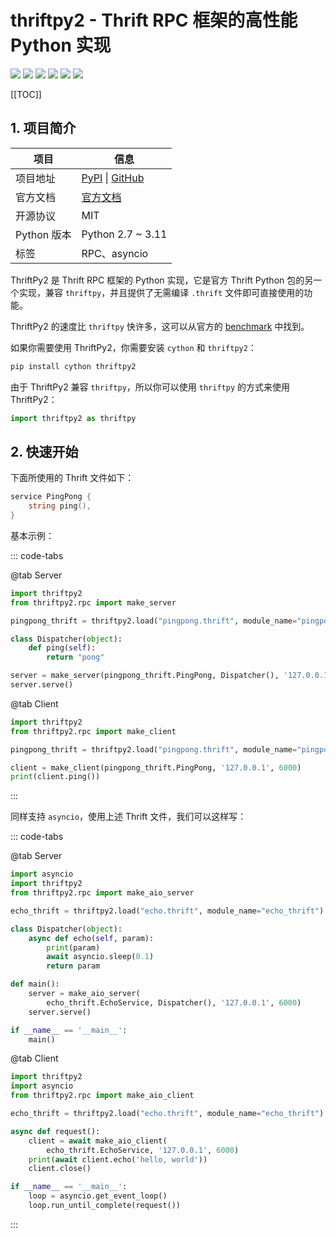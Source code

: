 # thriftpy2 - Thrift RPC 框架的高性能 Python 实现

<div class="no-link">

[![](https://travis-ci.com/Thriftpy/thriftpy2.svg?branch=develop)](https://travis-ci.com/Thriftpy/thriftpy2)
[![](https://img.shields.io/codecov/c/github/Thriftpy/thriftpy2.svg)](https://codecov.io/gh/Thriftpy/thriftpy2)
[![](https://img.shields.io/pypi/dm/thriftpy2.svg)](https://pypi.org/project/thriftpy2/)
[![](https://img.shields.io/pypi/v/thriftpy2.svg)](https://pypi.org/project/thriftpy2/)
[![](https://img.shields.io/pypi/pyversions/thriftpy2.svg)](https://pypi.org/project/thriftpy2/)
[![](https://img.shields.io/pypi/implementation/thriftpy2.svg)](https://pypi.org/project/thriftpy2/)

</div>

[[TOC]]

## 1. 项目简介

| 项目        | 信息                                                                                           |
| ----------- | ---------------------------------------------------------------------------------------------- |
| 项目地址    | [PyPI](https://pypi.org/project/thriftpy2/) \| [GitHub](https://github.com/Thriftpy/thriftpy2) |
| 官方文档    | [官方文档](https://thriftpy2.readthedocs.io/en/latest/)                                        |
| 开源协议    | MIT                                                                                            |
| Python 版本 | Python 2.7 ~ 3.11                                                                              |
| 标签        | RPC、asyncio                                                                                   |

ThriftPy2 是 Thrift RPC 框架的 Python 实现，它是官方 Thrift Python 包的另一个实现，兼容 `thriftpy`，并且提供了无需编译 `.thrift` 文件即可直接使用的功能。

ThriftPy2 的速度比 `thriftpy` 快许多，这可以从官方的 [benchmark](https://thriftpy2.readthedocs.io/en/latest/#benchmarks) 中找到。

如果你需要使用 ThriftPy2，你需要安装 `cython` 和 `thriftpy2`：

```bash
pip install cython thriftpy2
```

由于 ThriftPy2 兼容 `thriftpy`，所以你可以使用 `thriftpy` 的方式来使用 ThriftPy2：

```python
import thriftpy2 as thriftpy
```

## 2. 快速开始

下面所使用的 Thrift 文件如下：

```go
service PingPong {
    string ping(),
}
```

基本示例：

::: code-tabs

@tab Server

```python :no-line-numbers
import thriftpy2
from thriftpy2.rpc import make_server

pingpong_thrift = thriftpy2.load("pingpong.thrift", module_name="pingpong_thrift")

class Dispatcher(object):
    def ping(self):
        return "pong"

server = make_server(pingpong_thrift.PingPong, Dispatcher(), '127.0.0.1', 6000)
server.serve()
```

@tab Client

```python :no-line-numbers
import thriftpy2
from thriftpy2.rpc import make_client

pingpong_thrift = thriftpy2.load("pingpong.thrift", module_name="pingpong_thrift")

client = make_client(pingpong_thrift.PingPong, '127.0.0.1', 6000)
print(client.ping())
```

:::

同样支持 `asyncio`，使用上述 Thrift 文件，我们可以这样写：

::: code-tabs

@tab Server

```python :no-line-numbers
import asyncio
import thriftpy2
from thriftpy2.rpc import make_aio_server

echo_thrift = thriftpy2.load("echo.thrift", module_name="echo_thrift")

class Dispatcher(object):
    async def echo(self, param):
        print(param)
        await asyncio.sleep(0.1)
        return param

def main():
    server = make_aio_server(
        echo_thrift.EchoService, Dispatcher(), '127.0.0.1', 6000)
    server.serve()

if __name__ == '__main__':
    main()
```

@tab Client

```python :no-line-numbers
import thriftpy2
import asyncio
from thriftpy2.rpc import make_aio_client

echo_thrift = thriftpy2.load("echo.thrift", module_name="echo_thrift")

async def request():
    client = await make_aio_client(
        echo_thrift.EchoService, '127.0.0.1', 6000)
    print(await client.echo('hello, world'))
    client.close()

if __name__ == '__main__':
    loop = asyncio.get_event_loop()
    loop.run_until_complete(request())
```

:::
